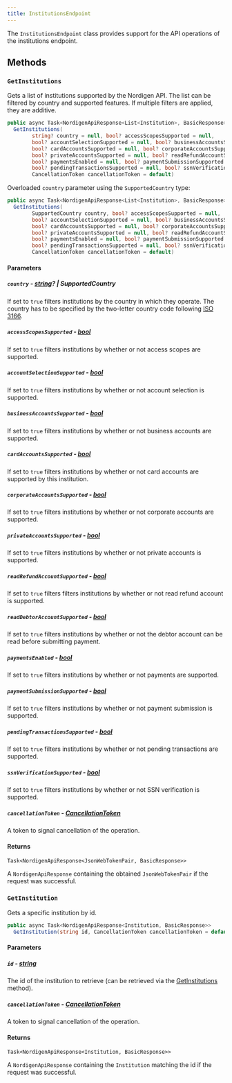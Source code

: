 ```yaml
---
title: InstitutionsEndpoint
---
```


The `InstitutionsEndpoint` class provides support for the API operations of the institutions endpoint.

## Methods

### `GetInstitutions`

Gets a list of institutions supported by the Nordigen API. The list can be filtered by country and supported features. If multiple filters are applied, they are additive.

```csharp
public async Task<NordigenApiResponse<List<Institution>, BasicResponse>>
  GetInstitutions(
        string? country = null, bool? accessScopesSupported = null,
        bool? accountSelectionSupported = null, bool? businessAccountsSupported = null,
        bool? cardAccountsSupported = null, bool? corporateAccountsSupported = null,
        bool? privateAccountsSupported = null, bool? readRefundAccountSupported = null,
        bool? paymentsEnabled = null, bool? paymentSubmissionSupported = null,
        bool? pendingTransactionsSupported = null, bool? ssnVerificationSupported = null,
        CancellationToken cancellationToken = default)
```

Overloaded `country` parameter using the `SupportedCountry` type:

```csharp
public async Task<NordigenApiResponse<List<Institution>, BasicResponse>>
  GetInstitutions(
        SupportedCountry country, bool? accessScopesSupported = null,
        bool? accountSelectionSupported = null, bool? businessAccountsSupported = null,
        bool? cardAccountsSupported = null, bool? corporateAccountsSupported = null,
        bool? privateAccountsSupported = null, bool? readRefundAccountSupported = null,
        bool? paymentsEnabled = null, bool? paymentSubmissionSupported = null,
        bool? pendingTransactionsSupported = null, bool? ssnVerificationSupported = null,
        CancellationToken cancellationToken = default)
```

#### Parameters

##### `country` - [string](https://learn.microsoft.com/en-us/dotnet/csharp/language-reference/builtin-types/reference-types#the-string-type)? | SupportedCountry

If set to `true` filters institutions by the country in which they operate. The country has to be specified by the two-letter country code following [ISO 3166](https://wikipedia.org/wiki/ISO_3166-1).

##### `accessScopesSupported` - [bool](https://learn.microsoft.com/en-us/dotnet/csharp/language-reference/builtin-types/bool)

If set to `true` filters institutions by whether or not access scopes are supported.

##### `accountSelectionSupported` - [bool](https://learn.microsoft.com/en-us/dotnet/csharp/language-reference/builtin-types/bool)

If set to `true` filters institutions by whether or not account selection is supported.

##### `businessAccountsSupported` - [bool](https://learn.microsoft.com/en-us/dotnet/csharp/language-reference/builtin-types/bool)

If set to `true` filters institutions by whether or not business accounts are supported.

##### `cardAccountsSupported` - [bool](https://learn.microsoft.com/en-us/dotnet/csharp/language-reference/builtin-types/bool)

If set to `true` filters institutions by whether or not card accounts are supported by this institution.

##### `corporateAccountsSupported` - [bool](https://learn.microsoft.com/en-us/dotnet/csharp/language-reference/builtin-types/bool)

If set to `true` filters institutions by whether or not corporate accounts are supported.

##### `privateAccountsSupported` - [bool](https://learn.microsoft.com/en-us/dotnet/csharp/language-reference/builtin-types/bool)

If set to `true` filters institutions by whether or not private accounts is supported.

##### `readRefundAccountSupported` - [bool](https://learn.microsoft.com/en-us/dotnet/csharp/language-reference/builtin-types/bool)

If set to `true` filters filters institutions by whether or not read refund account is supported.

##### `readDebtorAccountSupported` - [bool](https://learn.microsoft.com/en-us/dotnet/csharp/language-reference/builtin-types/bool)

If set to `true` filters institutions by whether or not the debtor account can be read before submitting payment.

##### `paymentsEnabled` - [bool](https://learn.microsoft.com/en-us/dotnet/csharp/language-reference/builtin-types/bool)

If set to `true` filters institutions by whether or not payments are supported.

##### `paymentSubmissionSupported` - [bool](https://learn.microsoft.com/en-us/dotnet/csharp/language-reference/builtin-types/bool)

If set to `true` filters institutions by whether or not payment submission is supported.

##### `pendingTransactionsSupported` - [bool](https://learn.microsoft.com/en-us/dotnet/csharp/language-reference/builtin-types/bool)

If set to `true` filters institutions by whether or not pending transactions are supported.

##### `ssnVerificationSupported` - [bool](https://learn.microsoft.com/en-us/dotnet/csharp/language-reference/builtin-types/bool)

If set to `true` filters institutions by whether or not SSN verification is supported.

##### `cancellationToken` - [CancellationToken](https://learn.microsoft.com/en-us/dotnet/api/system.threading.cancellationtoken)

A token to signal cancellation of the operation.

#### Returns

`Task<NordigenApiResponse<JsonWebTokenPair, BasicResponse>>`

A `NordigenApiResponse` containing the obtained `JsonWebTokenPair` if the request was successful.

### `GetInstitution`

Gets a specific institution by id.

```csharp
public async Task<NordigenApiResponse<Institution, BasicResponse>>
  GetInstitution(string id, CancellationToken cancellationToken = default)
```

#### Parameters

##### `id` - [string](https://learn.microsoft.com/en-us/dotnet/csharp/language-reference/builtin-types/reference-types#the-string-type)

The id of the institution to retrieve (can be retrieved via the [GetInstitutions](#getinstitutions) method).

##### `cancellationToken` - [CancellationToken](https://learn.microsoft.com/en-us/dotnet/api/system.threading.cancellationtoken)

A token to signal cancellation of the operation.

#### Returns

`Task<NordigenApiResponse<Institution, BasicResponse>>`

A `NordigenApiResponse` containing the `Institution` matching the id if the request was successful.
